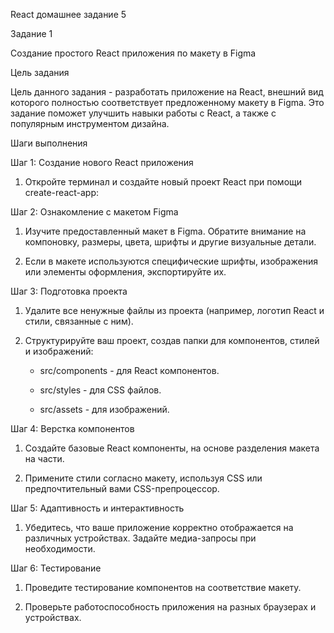React домашнее задание 5

Задание 1

Создание простого React приложения по макету в Figma


Цель задания

Цель данного задания - разработать приложение на React, внешний вид которого полностью соответствует предложенному макету в Figma. Это задание поможет улучшить навыки работы с React, а также с популярным инструментом дизайна.


Шаги выполнения 


Шаг 1: Создание нового React приложения

1. Откройте терминал и создайте новый проект React при помощи create-react-app:


Шаг 2: Ознакомление с макетом Figma

1. Изучите предоставленный макет в Figma. Обратите внимание на компоновку, размеры, цвета, шрифты и другие визуальные детали.

2. Если в макете используются специфические шрифты, изображения или элементы оформления, экспортируйте их.


Шаг 3: Подготовка проекта

1. Удалите все ненужные файлы из проекта (например, логотип React и стили, связанные с ним).

2. Структурируйте ваш проект, создав папки для компонентов, стилей и изображений:

   - src/components - для React компонентов.

   - src/styles - для CSS файлов.

   - src/assets - для изображений.


Шаг 4: Верстка компонентов

1. Создайте базовые React компоненты, на основе разделения макета на части.

2. Примените стили согласно макету, используя CSS или предпочтительный вами CSS-препроцессор.


Шаг 5: Адаптивность и интерактивность

1. Убедитесь, что ваше приложение корректно отображается на различных устройствах. Задайте медиа-запросы при необходимости.


Шаг 6: Тестирование

1. Проведите тестирование компонентов на соответствие макету. 

2. Проверьте работоспособность приложения на разных браузерах и устройствах.